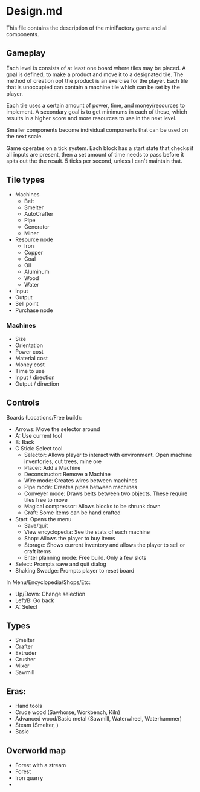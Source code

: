 # Design.md

This file contains the description of the miniFactory game and all components.

## Gameplay 

Each level is consists of at least one board where tiles may be placed. A goal is defined, to make a product and move it to a designated tile. The method of creation opf the product is an exercise for the player. Each tile that is unoccupied can contain a machine tile which can be set by the player.

Each tile uses a certain amount of power, time, and money/resources to implement. A secondary goal is to get minimums in each of these, which results in a higher score and more resources to use in the next level.

Smaller components become individual components that can be used on the next scale.

Game operates on a tick system. Each block has a start state that checks if all inputs are present, then a set amount of time needs to pass before it spits out the the result. 5 ticks per second, unless I can't maintain that.

## Tile types

- Machines
  - Belt
  - Smelter
  - AutoCrafter
  - Pipe
  - Generator
  - Miner
- Resource node
  - Iron
  - Copper
  - Coal
  - Oil
  - Aluminum
  - Wood
  - Water
- Input
- Output
- Sell point
- Purchase node

### Machines

- Size
- Orientation
- Power cost
- Material cost
- Money cost
- Time to use
- Input / direction
- Output / direction

## Controls

Boards (Locations/Free build):
- Arrows: Move the selector around
- A: Use current tool
- B: Back
- C Stick: Select tool
  - Selector: Allows player to interact with environment. Open machine inventories, cut trees, mine ore
  - Placer: Add a Machine
  - Deconstructor: Remove a Machine
  - Wire mode: Creates wires between machines
  - Pipe mode: Creates pipes between machines
  - Conveyer mode: Draws belts between two objects. These require tiles free to move
  - Magical compressor: Allows blocks to be shrunk down
  - Craft: Some items can be hand crafted
- Start: Opens the menu
  - Save/quit
  - View encyclopedia: See the stats of each machine
  - Shop: Allows the player to buy items
  - Storage: Shows current inventory and allows the player to sell or craft items
  - Enter planning mode: Free build. Only a few slots
- Select: Prompts save and quit dialog
- Shaking Swadge: Prompts player to reset board

In Menu/Encyclopedia/Shops/Etc:
- Up/Down: Change selection
- Left/B: Go back
- A: Select

## Types

- Smelter
- Crafter
- Extruder
- Crusher
- Mixer
- Sawmill

## Eras:

- Hand tools
- Crude wood (Sawhorse, Workbench, Kiln)
- Advanced wood/Basic metal (Sawmill, Waterwheel, Waterhammer)
- Steam (Smelter, )
- Basic

## Overworld map

- Forest with a stream
- Forest
- Iron quarry
- 